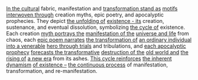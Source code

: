 
[In the cultural](1/2/2/2/2/1/3/.Cultural) fabric, manifestation and [transformation stand as](3/3/2/2/2/3/2/.Transformation) [motifs interwoven through](3/3/2/2/1/3/.Themes%20and%20Motifs) creation myths, epic poetry, and apocalyptic prophecies. They depict [the unfolding of](3/3/2/2/2/1/3/.Rebirth%20and%20Renewal) [existence - its](3/3/1/3/2/1/_Existence-Meaninglessness) creation, sustenance, and eventual dissolution, symbolizing [the cycle of](1/2/2/3/3/3/.Cycle) existence. Each creation [myth portrays the](3/3/3/.Mythology) [manifestation of the](3/1/1/2/2/_Manifestation-Interpretation) [universe and life](3/3/3/1/1/2/.Big%20Bang%20Theory) from chaos, each [epic poem narrates](3/3/3/2/.Epic%20Poetry) [the transformation of](3/3/2/2/2/3/2/.Transformation) [an ordinary individual](3/3/3/2/1/1/.Ordinary%20World) [into a venerable](1/1/3/1/1/3/3/3/3/2/.Transfinite%20Induction) [hero through trials](3/3/2/2/2/2/1/.Hero's%20Journey) and tribulations, and [each apocalyptic prophecy](3/3/3/3/.Apocalyptic%20Prophecies) [forecasts the transformative](1/2/2/2/3/1/.Forecast) [destruction of the](3/2/2/1/1/2/1/3/1/_Destruction-Acquisition) [old world and](3/3/2/3/3/1/_Old-New) [the rising of](3/1/1/2/1/1/2/2/2/.Rise%20and%20Fall%20of%20Voice) [a new era](1/2/2/1/3/1/.Era) from its ashes. [This cycle reinforces](1/2/2/3/3/3/.Cycle) [the inherent dynamism](1/2/2/2/_Change-Stagnation) [of existence –](3/3/1/3/2/1/_Existence-Meaninglessness) [the continuous process](3/1/1/2/2/2/1/1/1/2/2/1/.Process) of manifestation, transformation, and re-manifestation.
